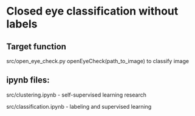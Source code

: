 # Closed eye classification without labels
## Target function
src/open_eye_check.py openEyeCheck(path_to_image) to classify image

## ipynb files:
src/clustering.ipynb - self-supervised learning research

src/classification.ipynb - labeling and supervised learning
